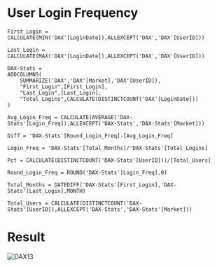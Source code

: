 # User Login Frequency

```DAX
First_Login = CALCULATE(MIN('DAX'[LoginDate]),ALLEXCEPT('DAX','DAX'[UserID]))

Last_Login = CALCULATE(MAX('DAX'[LoginDate]),ALLEXCEPT('DAX','DAX'[UserID]))

DAX-Stats = 
ADDCOLUMNS(
    SUMMARIZE('DAX','DAX'[Market],'DAX'[UserID]),
    "First_Login",[First_Login],
    "Last_Login",[Last_Login],
    "Total_Logins",CALCULATE(DISTINCTCOUNT('DAX'[LoginDate]))
)

Avg_Login_Freq = CALCULATE(AVERAGE('DAX-Stats'[Login_Freq]),ALLEXCEPT('DAX-Stats','DAX-Stats'[Market]))

Diff = 'DAX-Stats'[Round_Login_Freq]-[Avg_Login_Freq]

Login_Freq = 'DAX-Stats'[Total_Months]/'DAX-Stats'[Total_Logins]

Pct = CALCULATE(DISTINCTCOUNT('DAX-Stats'[UserID]))/[Total_Users]

Round_Login_Freq = ROUND('DAX-Stats'[Login_Freq],0)

Total_Months = DATEDIFF('DAX-Stats'[First_Login],'DAX-Stats'[Last_Login],MONTH)

Total_Users = CALCULATE(DISTINCTCOUNT('DAX-Stats'[UserID]),ALLEXCEPT('DAX-Stats','DAX-Stats'[Market]))
```

# Result

![DAX13](https://user-images.githubusercontent.com/79496040/191627214-1fc751fc-8ca9-4e67-ba9d-b83429fc19ad.gif)

